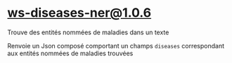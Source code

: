 # ws-diseases-ner@1.0.6

Trouve des entités nommées de maladies dans un texte

Renvoie un Json composé comportant un champs `diseases` correspondant aux entités nommées de maladies trouvées
